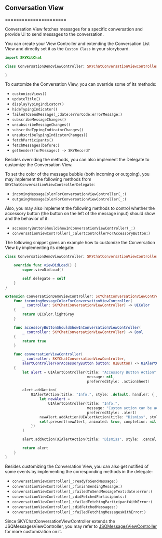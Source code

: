 ## Conversation View
======================

Conversation View fetches messages for a specific conversation and provide UI
to send messages to the conversation.

You can create your View Controller and extending the Conversation List View
and directly set it as the `Custom Class` in your storyboard.

```swift
import SKYKitChat

class ConversationDemoViewController: SKYChatConversationViewController {

}
```

To customize the Conversation View, you can override some of its methods:

- `customizeViews()`
- `updateTitle()`
- `displayTypingIndicator()`
- `hideTypingIndicator()`
- `failedToSendMessage(_:date:errorCode:errorMessage:)`
- `subscribeMessageChanges()`
- `unsubscribeMessageChanges()`
- `subscribeTypingIndicatorChanges()`
- `unsubscribeTypingIndicatorChanges()`
- `fetchParticipants()`
- `fetchMessages(before:)`
- `getSender(forMessage:) -> SKYRecord?`

Besides overriding the methods, you can also implement the Delegate to
customize the Conversation View.

To set the color of the message bubble (both incoming or outgoing), you may
implement the following methods from
`SKYChatConversationViewControllerDelegate`:

- `incomingMessageColorForConversationViewController(_:)`
- `outgoingMessageColorForConversationViewController(_:)`

Also, you may also implement the following methods to control whether the
accessory button (the button on the left of the message input) should show and
the behavior of it:

- `accessoryButtonShouldShowInConversationViewController(_:)`
- `conversationViewController(_:alertControllerForAccessoryButton:)`

The following snippet gives an example how to customize the Conversation View
by implementing its delegate:

```swift
class ConversationDemoViewController: SKYChatConversationViewController {

    override func viewDidLoad() {
        super.viewDidLoad()

        self.delegate = self
    }
}

extension ConversationDemoViewController: SKYChatConversationViewControllerDelegate {
    func incomingMessageColorForConversationViewController(
        _ controller: SKYChatConversationViewController) -> UIColor
    {
        return UIColor.lightGray
    }

    func accessoryButtonShouldShowInConversationViewController(
        _ controller: SKYChatConversationViewController) -> Bool
    {
        return true
    }

    func conversationViewController(
        _ controller: SKYChatConversationViewController,
        alertControllerForAccessoryButton button: UIButton) -> UIAlertController
    {
        let alert = UIAlertController(title: "Accessory Button Action",
                                      message: nil,
                                      preferredStyle: .actionSheet)

        alert.addAction(
            UIAlertAction(title: "Info.", style: .default, handler: { _ in
                let newAlert =
                    UIAlertController(title: "Info.",
                                      message: "Custom action can be added to the Accessory Button",
                                      preferredStyle: .alert)
                newAlert.addAction(UIAlertAction(title: "Dismiss", style: .cancel, handler: nil))
                self.present(newAlert, animated: true, completion: nil)
            })
        )

        alert.addAction(UIAlertAction(title: "Dismiss", style: .cancel, handler: nil))

        return alert
    }
}
```

Besides customizing the Conversation View, you can also get notified of some
events by implementing the corresponding methods in the delegate:

- `conversationViewController(_:readyToSendMessage:)`
- `conversationViewController(_:finishSendingMessage:)`
- `conversationViewController(_:failedToSendMessageText:date:error:)`
- `conversationViewController(_:didFetchedParticipants:)`
- `conversationViewController(_:failedFetchingParticipantWithError:)`
- `conversationViewController(_:didFetchedMessages:)`
- `conversationViewController(_:failedFetchingMessagesWithError:)`

Since SKYChatConversationViewController extends the JSQMessagesViewController,
you may refer to
[JSQMessagesViewController](https://github.com/jessesquires/JSQMessagesViewController)
for more customization on it.
